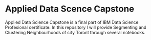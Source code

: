 # Applied Data Scence Capstone
 Applied Data Science Capstone is a final part of IBM Data Science Profesional certificate.  In this repository I will provide Segmenting and Clustering Neighbourhoods of city Toront through  several notebooks.
